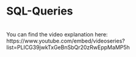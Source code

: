 # SQL-Queries
<br>
You can find the video explanation here:<br>
https://www.youtube.com/embed/videoseries?list=PLICG39jwkTxGeBnSbQr20zRwEppMaMP5h

